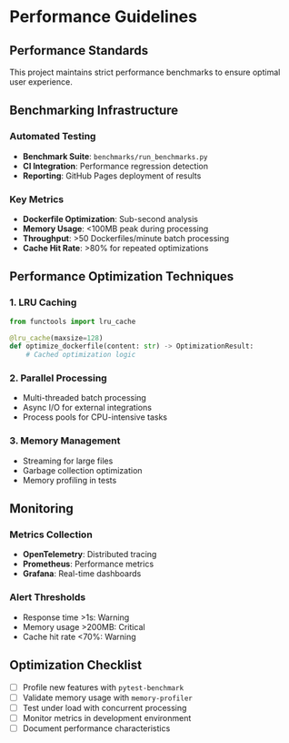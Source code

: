 # Performance Guidelines

## Performance Standards

This project maintains strict performance benchmarks to ensure optimal user experience.

## Benchmarking Infrastructure

### Automated Testing
- **Benchmark Suite**: `benchmarks/run_benchmarks.py`
- **CI Integration**: Performance regression detection
- **Reporting**: GitHub Pages deployment of results

### Key Metrics
- **Dockerfile Optimization**: Sub-second analysis
- **Memory Usage**: <100MB peak during processing
- **Throughput**: >50 Dockerfiles/minute batch processing
- **Cache Hit Rate**: >80% for repeated optimizations

## Performance Optimization Techniques

### 1. LRU Caching
```python
from functools import lru_cache

@lru_cache(maxsize=128)
def optimize_dockerfile(content: str) -> OptimizationResult:
    # Cached optimization logic
```

### 2. Parallel Processing
- Multi-threaded batch processing
- Async I/O for external integrations
- Process pools for CPU-intensive tasks

### 3. Memory Management
- Streaming for large files
- Garbage collection optimization
- Memory profiling in tests

## Monitoring

### Metrics Collection
- **OpenTelemetry**: Distributed tracing
- **Prometheus**: Performance metrics
- **Grafana**: Real-time dashboards

### Alert Thresholds
- Response time >1s: Warning
- Memory usage >200MB: Critical
- Cache hit rate <70%: Warning

## Optimization Checklist

- [ ] Profile new features with `pytest-benchmark`
- [ ] Validate memory usage with `memory-profiler`
- [ ] Test under load with concurrent processing
- [ ] Monitor metrics in development environment
- [ ] Document performance characteristics